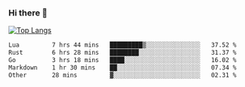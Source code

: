 ### Hi there 👋

<!--
**3Xpl0it3r/3Xpl0it3r** is a ✨ _special_ ✨ repository because its `README.md` (this file) appears on your GitHub profile.

Here are some ideas to get you started:

- 🔭 I’m currently working on ...
- 🌱 I’m currently learning ...
- 👯 I’m looking to collaborate on ...
- 🤔 I’m looking for help with ...
- 💬 Ask me about ...
- 📫 How to reach me: ...
- 😄 Pronouns: ...
- ⚡ Fun fact: ...
-->


[![Top Langs](https://github-readme-stats.vercel.app/api/top-langs/?username=3Xpl0it3r&layout=compact)](https://github.com/3Xpl0it3r/3Xpl0it3r)

<!--START_SECTION:waka-->

```txt
Lua         7 hrs 44 mins   █████████▒░░░░░░░░░░░░░░░   37.52 %
Rust        6 hrs 28 mins   ████████░░░░░░░░░░░░░░░░░   31.37 %
Go          3 hrs 18 mins   ████░░░░░░░░░░░░░░░░░░░░░   16.02 %
Markdown    1 hr 30 mins    ██░░░░░░░░░░░░░░░░░░░░░░░   07.34 %
Other       28 mins         ▓░░░░░░░░░░░░░░░░░░░░░░░░   02.31 %
```

<!--END_SECTION:waka-->
